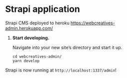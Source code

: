 # Strapi application

Strapi CMS deployed to heroku
https://webcreatives-admin.herokuapp.com/

1.  **Start developing.**

    Navigate into your new site’s directory and start it up.

    ```shell
    cd webcreatives-admin/
    yarn develop
    ```

Strapi is now running at `http://localhost:1337/admin`!
